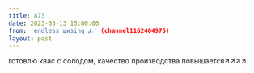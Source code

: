 ```yaml
---
title: 873
date: 2023-05-13 15:00:06
from: 'endless шизing ⍼' (channel1162404975)
layout: post
---
```


готовлю квас с солодом, качество производства повышается↗️↗️↗️↗️
